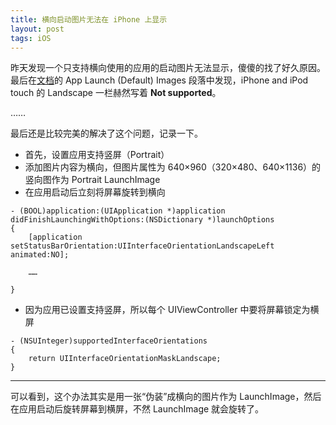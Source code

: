 ```yaml
---
title: 横向启动图片无法在 iPhone 上显示
layout: post
tags: iOS 
---
```


昨天发现一个只支持横向使用的应用的启动图片无法显示，傻傻的找了好久原因。最后在[文档](https://developer.apple.com/library/ios/DOCUMENTATION/iPhone/Conceptual/iPhoneOSProgrammingGuide/App-RelatedResources/App-RelatedResources.html#//apple_ref/doc/uid/TP40007072-CH6-SW12)的 App Launch (Default) Images 段落中发现，iPhone and iPod touch 的 Landscape 一栏赫然写着 **Not supported**。

……

最后还是比较完美的解决了这个问题，记录一下。

- 首先，设置应用支持竖屏（Portrait）
- 添加图片内容为横向，但图片属性为 640×960（320×480、640×1136）的竖向图作为 Portrait LaunchImage
- 在应用启动后立刻将屏幕旋转到横向

```
- (BOOL)application:(UIApplication *)application didFinishLaunchingWithOptions:(NSDictionary *)launchOptions
{
    [application setStatusBarOrientation:UIInterfaceOrientationLandscapeLeft animated:NO];

    ……

}
```
- 因为应用已设置支持竖屏，所以每个 UIViewController 中要将屏幕锁定为横屏

```
- (NSUInteger)supportedInterfaceOrientations
{
    return UIInterfaceOrientationMaskLandscape;
}
```

---------------
可以看到，这个办法其实是用一张“伪装”成横向的图片作为 LaunchImage，然后在应用启动后旋转屏幕到横屏，不然 LaunchImage 就会旋转了。
